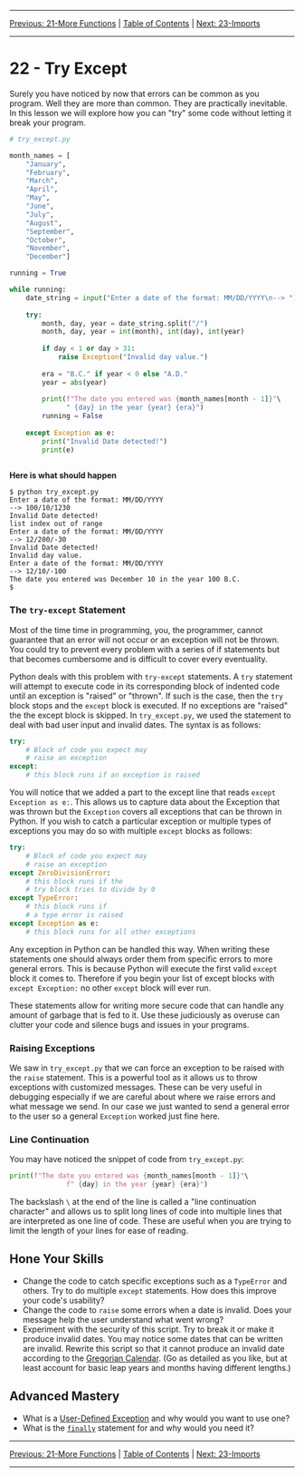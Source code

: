 <!-- Navigation -->

---

[Previous: 21-More Functions](./21-More-Functions.md) | [Table of Contents](./00-Table-of-Contents.md) | [Next: 23-Imports](./23-Imports.md)

---
<!-- End Navigation -->
# 22 - Try Except

Surely you have noticed by now that errors can be common as you program. Well they are more than common. They are practically inevitable. In this lesson we will explore how you can "try" some code without letting it break your program.

```python
# try_except.py

month_names = [
    "January",
    "February",
    "March",
    "April",
    "May",
    "June",
    "July",
    "August",
    "September",
    "October",
    "November",
    "December"]

running = True

while running:
    date_string = input("Enter a date of the format: MM/DD/YYYY\n--> ")
    
    try:
        month, day, year = date_string.split("/")
        month, day, year = int(month), int(day), int(year)
        
        if day < 1 or day > 31:
            raise Exception("Invalid day value.")
        
        era = "B.C." if year < 0 else "A.D."
        year = abs(year)
        
        print(f"The date you entered was {month_names[month - 1]}"\
              " {day} in the year {year} {era}")
        running = False
    
    except Exception as e:
        print("Invalid Date detected!")
        print(e)
        
```

**Here is what should happen**

```
$ python try_except.py
Enter a date of the format: MM/DD/YYYY
--> 100/10/1230
Invalid Date detected!
list index out of range
Enter a date of the format: MM/DD/YYYY
--> 12/200/-30
Invalid Date detected!
Invalid day value.
Enter a date of the format: MM/DD/YYYY
--> 12/10/-100
The date you entered was December 10 in the year 100 B.C.
$
```

### The `try-except` Statement

Most of the time time in programming, you, the programmer, cannot guarantee that an error will not occur or an exception will not be thrown. You could try to prevent every problem with a series of if statements but   that becomes cumbersome and is difficult to cover every eventuality.

Python deals with this problem with `try-except` statements. A `try` statement will attempt to execute code in its corresponding block of indented code until an exception is "raised" or "thrown". If such is the case, then the `try` block stops and the `except` block is executed. If no exceptions are "raised" the the except block is skipped. In `try_except.py`, we used the statement to deal with bad user input and invalid dates. The syntax is as follows:

```python
try:
    # Block of code you expect may
    # raise an exception
except:
    # this block runs if an exception is raised
```

You will notice that we added a part to the except line that reads `except Exception as e:`. This allows us to capture data about the Exception that was thrown but the `Exception` covers all exceptions that can be thrown in Python. If you wish to catch a particular exception or multiple types of exceptions you may do so with multiple `except` blocks as follows:

```python
try:
    # Block of code you expect may
    # raise an exception
except ZeroDivisionError:
    # this block runs if the 
    # try block tries to divide by 0
except TypeError:
    # this block runs if 
    # a type error is raised
except Exception as e:
    # this block runs for all other exceptions
```

Any exception in Python can be handled this way. When writing these statements one should always order them from specific errors to more general errors. This is because Python will execute the first valid `except` block it comes to. Therefore if you begin your list of except blocks with `except Exception:` no other `except` block will ever run.

These statements allow for writing more secure code that can handle any amount of garbage that is fed to it. Use these judiciously as overuse can clutter your code and silence bugs and issues in your programs. 

### Raising Exceptions 

We saw in `try_except.py` that we can force an exception to be raised with the `raise` statement. This is a powerful tool as it allows us to throw exceptions with customized messages. These can be very useful in debugging especially if we are careful about where we raise errors and what message we send. In our case we just wanted to send a general error to the user so a general `Exception` worked just fine here.

### Line Continuation

You may have noticed the snippet of code from `try_except.py`:

```python
print(f"The date you entered was {month_names[month - 1]}"\
              f" {day} in the year {year} {era}")
```

The backslash `\` at the end of the line is called a "line continuation character" and allows us to split long lines of code into multiple lines that are interpreted as one line of code. These are useful when you are trying to limit the length of your lines for ease of reading.

## Hone Your Skills

- Change the code to catch specific exceptions such as a `TypeError` and others. Try to do multiple `except` statements. How does this improve your code's usability?
- Change the code to `raise` some errors when a date is invalid. Does your message help the user understand what went wrong?
- Experiment with the security of this script. Try to break it or make it produce invalid dates. You may notice some dates that can be written are invalid. Rewrite this script so that it cannot produce an invalid date according to the [Gregorian Calendar](https://en.wikipedia.org/wiki/Gregorian_calendar). (Go as detailed as you like, but at least account for basic leap years and months having different lengths.)

## Advanced Mastery

- What is a [User-Defined Exception](https://docs.python.org/3/tutorial/errors.html#user-defined-exceptions) and why would you want to use one?
- What is the [`finally`](https://docs.python.org/3/tutorial/errors.html#defining-clean-up-actions) statement for and why would you need it?

<!-- Navigation -->

---

[Previous: 21-More Functions](./21-More-Functions.md) | [Table of Contents](./00-Table-of-Contents.md) | [Next: 23-Imports](./23-Imports.md)

---
<!-- End Navigation -->
